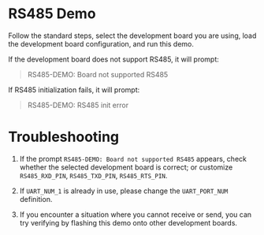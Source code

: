 # RS485 Demo

Follow the standard steps, select the development board you are using, load the development board configuration, and run this demo.

If the development board does not support RS485, it will prompt:
> RS485-DEMO: Board not supported RS485

If RS485 initialization fails, it will prompt:
> RS485-DEMO: RS485 init error

# Troubleshooting

1. If the prompt `RS485-DEMO: Board not supported RS485` appears, check whether the selected development board is correct; or customize `RS485_RXD_PIN`, `RS485_TXD_PIN`, `RS485_RTS_PIN`.

2. If `UART_NUM_1` is already in use, please change the `UART_PORT_NUM` definition.

3. If you encounter a situation where you cannot receive or send, you can try verifying by flashing this demo onto other development boards.